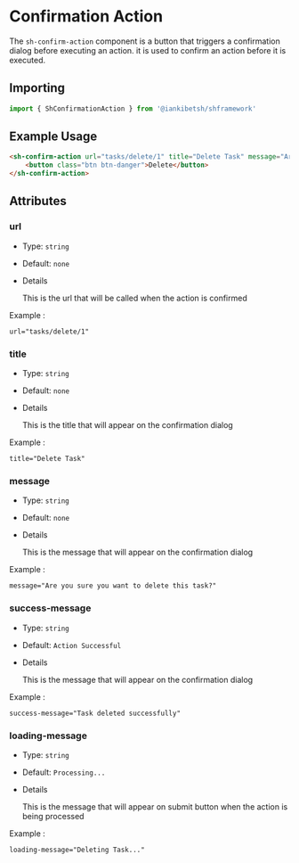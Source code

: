 # Confirmation Action

The `sh-confirm-action` component is a button that triggers a 
confirmation dialog before executing an action.
it is used to confirm an action before it is executed.

## Importing
```javascript
import { ShConfirmationAction } from '@iankibetsh/shframework'
```

## Example Usage 
```html
<sh-confirm-action url="tasks/delete/1" title="Delete Task" message="Are you sure you want to delete this task?">
    <button class="btn btn-danger">Delete</button>
</sh-confirm-action>
```

## Attributes

### url
- Type: `string`
- Default: `none`
- Details

    This is the url that will be called when the action is confirmed

Example :
```
url="tasks/delete/1"
```

### title
- Type: `string`
- Default: `none`
- Details

    This is the title that will appear on the confirmation dialog

Example : 
```
title="Delete Task"
```
### message
- Type: `string`
- Default: `none`
- Details

    This is the message that will appear on the confirmation dialog

      
Example :
```
message="Are you sure you want to delete this task?"
```

### success-message
- Type: `string`
- Default: `Action Successful`
- Details

    This is the message that will appear on the confirmation dialog

Example : 
```
success-message="Task deleted successfully"
```

### loading-message
- Type: `string`
- Default: `Processing...`
- Details

    This is the message that will appear on submit button when the action is being processed

Example : 
```
loading-message="Deleting Task..."
```

